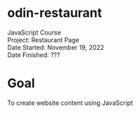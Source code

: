 # odin-restaurant
JavaScript Course\
Project: Restaurant Page\
Date Started: November 19, 2022\
Date Finished: ???

# Goal
To create website content using JavaScript
